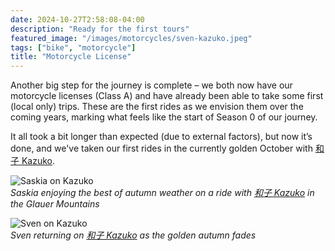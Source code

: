 ```yaml
---
date: 2024-10-27T2:58:08-04:00
description: "Ready for the first tours"
featured_image: "/images/motorcycles/sven-kazuko.jpeg"
tags: ["bike", "motorcycle"]
title: "Motorcycle License"
---
```

Another big step for the journey is complete – we both now have our motorcycle licenses (Class A) and have already been able to take some first (local only) trips. These are the first rides as we envision them over the coming years, marking what feels like the start of Season 0 of our journey.

It all took a bit longer than expected (due to external factors), but now it’s done, and we've taken our first rides in the currently golden October with [和子 Kazuko](/vehicles/motorcycle1-kazuko/).

![Saskia on Kazuko](/images/motorcycles/saskia-kazuko.jpeg)  
*Saskia enjoying the best of autumn weather on a ride with [和子 Kazuko](/vehicles/motorcycle1-kazuko/) in the Glauer Mountains*

![Sven on Kazuko](/images/motorcycles/sven-kazuko.jpeg)  
*Sven returning on [和子 Kazuko](/vehicles/motorcycle1-kazuko/) as the golden autumn fades*
